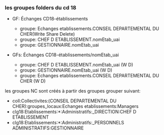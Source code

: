 ### les groupes folders du cd 18

- GF: Échanges CD18-établissements
	- groupe: Echanges etablissements.CONSEIL DEPARTEMENTAL DU CHER(Write Share Delete)
	- groupe: CHEF D ETABLISSEMENT.nomEtab_uai
	- groupe: GESTIONNAIRE.nomEtab_uai

- GFs: Échanges CD18-établissements/nomEtab_uai
	- groupe: CHEF D ETABLISSEMENT.nomEtab_uai (W D)
	- groupe: GESTIONNAIRE.nomEtab_uai (W D)
	- groupe: Echanges etablissements.CONSEIL DEPARTEMENTAL DU CHER (W D)

les groupes NC sont créés à partir des groupes grouper suivant:

- coll:Collectivites:(CONSEIL DEPARTEMENTAL DU CHER):groupes_locaux:Echanges etablissements:Managers
- clg18:Etablissements:*:Administratifs:_DIRECTION:CHEF D ETABLISSEMENT
- clg18:Etablissements:*:Administratifs:_PERSONNELS ADMINISTRATIFS:GESTIONNAIRE

